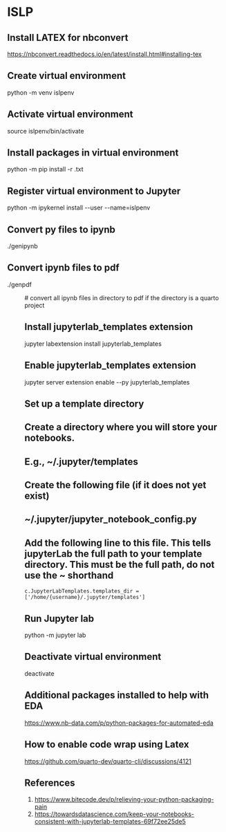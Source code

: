 # ISLP

## Install LATEX for nbconvert

<https://nbconvert.readthedocs.io/en/latest/install.html#installing-tex>

## Create virtual environment

python -m venv islpenv

## Activate virtual environment

source islpenv/bin/activate

## Install packages in virtual environment

python -m pip install -r .txt

## Register virtual environment to Jupyter

python -m ipykernel install --user --name=islpenv

## Convert py files to ipynb

./genipynb

## Convert ipynb files to pdf

./genpdf <dir> # convert all ipynb files in directory to pdf if the directory is a quarto project

## Install jupyterlab_templates extension
jupyter labextension install jupyterlab_templates

## Enable jupyterlab_templates extension
jupyter server extension enable --py jupyterlab_templates

## Set up a template directory
## Create a directory where you will store your notebooks.
## E.g., ~/.jupyter/templates
## Create the following file (if it does not yet exist)
## ~/.jupyter/jupyter_notebook_config.py
## Add the following line to this file. This tells jupyterLab the full path to your template directory. This must be the full path, do not use the ~ shorthand
`c.JupyterLabTemplates.templates_dir = ['/home/{username}/.jupyter/templates']`

## Run Jupyter lab

python -m jupyter lab

## Deactivate virtual environment

deactivate

## Additional packages installed to help with EDA

<https://www.nb-data.com/p/python-packages-for-automated-eda>

## How to enable code wrap using Latex

<https://github.com/quarto-dev/quarto-cli/discussions/4121>


## References

1. <https://www.bitecode.dev/p/relieving-your-python-packaging-pain>
2. <https://towardsdatascience.com/keep-your-notebooks-consistent-with-jupyterlab-templates-69f72ee25de5>

